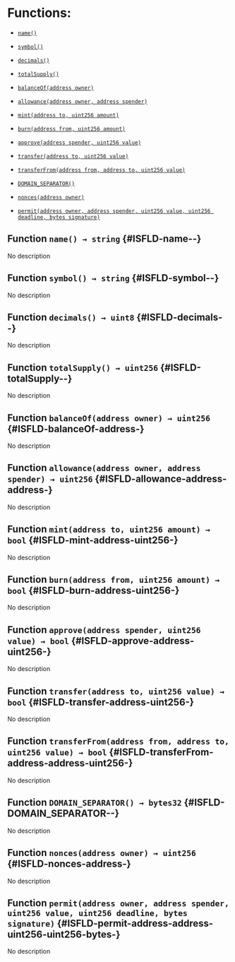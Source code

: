 # Functions:

- [`name()`](#ISFLD-name--)

- [`symbol()`](#ISFLD-symbol--)

- [`decimals()`](#ISFLD-decimals--)

- [`totalSupply()`](#ISFLD-totalSupply--)

- [`balanceOf(address owner)`](#ISFLD-balanceOf-address-)

- [`allowance(address owner, address spender)`](#ISFLD-allowance-address-address-)

- [`mint(address to, uint256 amount)`](#ISFLD-mint-address-uint256-)

- [`burn(address from, uint256 amount)`](#ISFLD-burn-address-uint256-)

- [`approve(address spender, uint256 value)`](#ISFLD-approve-address-uint256-)

- [`transfer(address to, uint256 value)`](#ISFLD-transfer-address-uint256-)

- [`transferFrom(address from, address to, uint256 value)`](#ISFLD-transferFrom-address-address-uint256-)

- [`DOMAIN_SEPARATOR()`](#ISFLD-DOMAIN_SEPARATOR--)

- [`nonces(address owner)`](#ISFLD-nonces-address-)

- [`permit(address owner, address spender, uint256 value, uint256 deadline, bytes signature)`](#ISFLD-permit-address-address-uint256-uint256-bytes-)

## Function `name() → string` {#ISFLD-name--}

No description

## Function `symbol() → string` {#ISFLD-symbol--}

No description

## Function `decimals() → uint8` {#ISFLD-decimals--}

No description

## Function `totalSupply() → uint256` {#ISFLD-totalSupply--}

No description

## Function `balanceOf(address owner) → uint256` {#ISFLD-balanceOf-address-}

No description

## Function `allowance(address owner, address spender) → uint256` {#ISFLD-allowance-address-address-}

No description

## Function `mint(address to, uint256 amount) → bool` {#ISFLD-mint-address-uint256-}

No description

## Function `burn(address from, uint256 amount) → bool` {#ISFLD-burn-address-uint256-}

No description

## Function `approve(address spender, uint256 value) → bool` {#ISFLD-approve-address-uint256-}

No description

## Function `transfer(address to, uint256 value) → bool` {#ISFLD-transfer-address-uint256-}

No description

## Function `transferFrom(address from, address to, uint256 value) → bool` {#ISFLD-transferFrom-address-address-uint256-}

No description

## Function `DOMAIN_SEPARATOR() → bytes32` {#ISFLD-DOMAIN_SEPARATOR--}

No description

## Function `nonces(address owner) → uint256` {#ISFLD-nonces-address-}

No description

## Function `permit(address owner, address spender, uint256 value, uint256 deadline, bytes signature)` {#ISFLD-permit-address-address-uint256-uint256-bytes-}

No description
